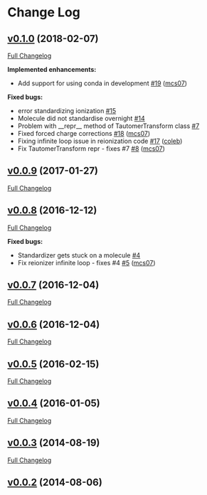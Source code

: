 # Change Log

## [v0.1.0](https://github.com/mcs07/MolVS/tree/v0.1.0) (2018-02-07)
[Full Changelog](https://github.com/mcs07/MolVS/compare/v0.0.9...v0.1.0)

**Implemented enhancements:**

- Add support for using conda in development [\#19](https://github.com/mcs07/MolVS/pull/19) ([mcs07](https://github.com/mcs07))

**Fixed bugs:**

- error standardizing ionization [\#15](https://github.com/mcs07/MolVS/issues/15)
- Molecule did not standardise overnight [\#14](https://github.com/mcs07/MolVS/issues/14)
- Problem with \_\_repr\_\_ method of TautomerTransform class [\#7](https://github.com/mcs07/MolVS/issues/7)
- Fixed forced charge corrections [\#18](https://github.com/mcs07/MolVS/pull/18) ([mcs07](https://github.com/mcs07))
- Fixing infinite loop issue in reionization code [\#17](https://github.com/mcs07/MolVS/pull/17) ([coleb](https://github.com/coleb))
- Fix TautomerTransform repr - fixes \#7 [\#8](https://github.com/mcs07/MolVS/pull/8) ([mcs07](https://github.com/mcs07))

## [v0.0.9](https://github.com/mcs07/MolVS/tree/v0.0.9) (2017-01-27)
[Full Changelog](https://github.com/mcs07/MolVS/compare/v0.0.8...v0.0.9)

## [v0.0.8](https://github.com/mcs07/MolVS/tree/v0.0.8) (2016-12-12)
[Full Changelog](https://github.com/mcs07/MolVS/compare/v0.0.7...v0.0.8)

**Fixed bugs:**

- Standardizer gets stuck on a molecule [\#4](https://github.com/mcs07/MolVS/issues/4)
- Fix reionizer infinite loop - fixes \#4 [\#5](https://github.com/mcs07/MolVS/pull/5) ([mcs07](https://github.com/mcs07))

## [v0.0.7](https://github.com/mcs07/MolVS/tree/v0.0.7) (2016-12-04)
[Full Changelog](https://github.com/mcs07/MolVS/compare/v0.0.6...v0.0.7)

## [v0.0.6](https://github.com/mcs07/MolVS/tree/v0.0.6) (2016-12-04)
[Full Changelog](https://github.com/mcs07/MolVS/compare/v0.0.5...v0.0.6)

## [v0.0.5](https://github.com/mcs07/MolVS/tree/v0.0.5) (2016-02-15)
[Full Changelog](https://github.com/mcs07/MolVS/compare/v0.0.4...v0.0.5)

## [v0.0.4](https://github.com/mcs07/MolVS/tree/v0.0.4) (2016-01-05)
[Full Changelog](https://github.com/mcs07/MolVS/compare/v0.0.3...v0.0.4)

## [v0.0.3](https://github.com/mcs07/MolVS/tree/v0.0.3) (2014-08-19)
[Full Changelog](https://github.com/mcs07/MolVS/compare/v0.0.2...v0.0.3)

## [v0.0.2](https://github.com/mcs07/MolVS/tree/v0.0.2) (2014-08-06)

